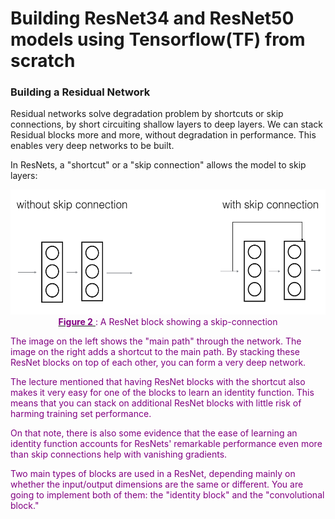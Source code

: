 # Building ResNet34 and ResNet50 models using Tensorflow(TF) from scratch

### Building a Residual Network

Residual networks solve degradation problem by shortcuts or skip connections, by short circuiting shallow layers to deep layers. We can stack Residual blocks more and more, without degradation in performance. This enables very deep networks to be built.

In ResNets, a "shortcut" or a "skip connection" allows the model to skip layers:  

<img src="images/skip_connection_kiank.png" style="width:650px;height:200px;">
<caption><center> <u> <font color='purple'> <b>Figure 2</b> </u><font color='purple'>  : A ResNet block showing a skip-connection <br> </center></caption>

The image on the left shows the "main path" through the network. The image on the right adds a shortcut to the main path. By stacking these ResNet blocks on top of each other, you can form a very deep network. 

The lecture mentioned that having ResNet blocks with the shortcut also makes it very easy for one of the blocks to learn an identity function. This means that you can stack on additional ResNet blocks with little risk of harming training set performance.  
    
On that note, there is also some evidence that the ease of learning an identity function accounts for ResNets' remarkable performance even more than skip connections help with vanishing gradients.

Two main types of blocks are used in a ResNet, depending mainly on whether the input/output dimensions are the same or different. You are going to implement both of them: the "identity block" and the "convolutional block."
